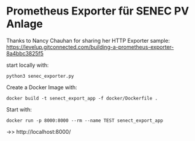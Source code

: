 # Prometheus Exporter für SENEC PV Anlage

Thanks to Nancy Chauhan for sharing her HTTP Exporter sample: 
https://levelup.gitconnected.com/building-a-prometheus-exporter-8a4bbc3825f5

start locally with:

`python3 senec_exporter.py`


Create a Docker Image with:

`docker build -t senect_export_app -f docker/Dockerfile .`

Start with:

`docker run -p 8000:8000 --rm --name TEST senect_export_app`

->> http://localhost:8000/